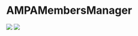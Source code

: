 # AMPAMembersManager

<!--
@startuml
class Family {
  FirstSurname : String
  SecondSurname : String
}
class Parent {
  Name : String
  Surname: String
} 

class Child {
  Name : String
} 

class BankAccount
class Course
abstract class "Activity"
class Familiar
class Individual
Activity <|-- Familiar
Activity <|-- Individual
Familiar o-up- Family
Activity o-up- BankAccount
Individual o-up- Child
Family *-- "N" Child
Family *-- "1..2" Parent
Parent *-- "0..N" BankAccount
Child o-- "1" Course
Family o-- BankAccount
@enduml
-->

![](firstDiagram.svg)
![](https://www.plantuml.com/plantuml/svg/RP11IyGm48Nl-HL3ZaABUXGFkmeBNXQXls1CWWRJH9A9KDJ_Racc9BezbRxtljVEEoJ2I7bsGZbC2KuuMxV0bm0usPXeoj7ZRE0E9ehMlwxwP5Jm-iBuuOPdZCPJQJZ_8vbf20Y67j-iqutPIJoWVpyg5RAdZGav9YFm9L54HL1LULHaFoqjih_8OkJN9wzNMsTqOal2_VSmjDmVkSzl2GX3_c1WQV6gzl_PM3RBcO8tlbhRvLdkY3VZU2jvI54VrRWUnnNeFr672uMIF0bt5RNF7epNUNQ_)
